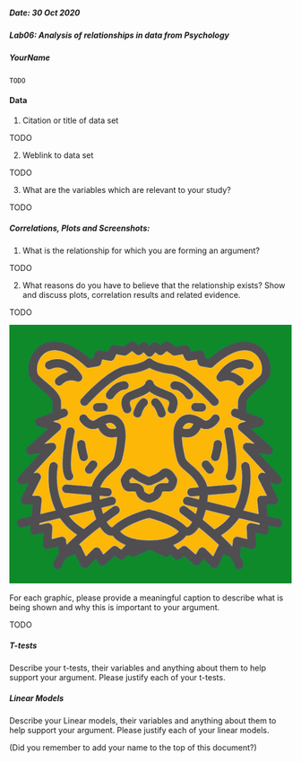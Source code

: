 ##### Date: 30 Oct 2020
##### Lab06:  Analysis of relationships in data from Psychology
##### YourName
    TODO

#### Data
 1. Citation or title of data set

 TODO

 2. Weblink to data set

 TODO

 3. What are the variables which are relevant to your study?

  TODO


##### Correlations, Plots and Screenshots:
 1. What is the relationship for which you are forming an argument?

 TODO

 2. What reasons do you have to believe that the relationship exists? Show and discuss plots, correlation results and related evidence.

 TODO

![Logo](greenCat_cs301.png)

For each graphic, please provide a meaningful caption to describe what is being shown and why this is important to your argument.

 TODO




##### T-tests

Describe your t-tests, their variables and anything about them to help support your argument. Please justify each of your t-tests.

##### Linear Models

Describe your Linear models, their variables and anything about them to help support your argument. Please justify each of your linear models.


(Did you remember to add your name to the top of this document?)
